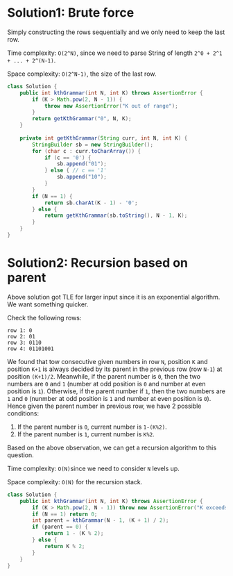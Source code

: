 # Solution1: Brute force

Simply constructing the rows sequentially and we only need to keep the last row. 

Time complexity: `O(2^N)`, since we need to parse String of length `2^0 + 2^1 + ... + 2^(N-1)`. 

Space complexity: `O(2^N-1)`, the size of the last row. 

```Java
class Solution {
    public int kthGrammar(int N, int K) throws AssertionError {
        if (K > Math.pow(2, N - 1)) {
            throw new AssertionError("K out of range");
        }
        return getKthGrammar("0", N, K);
    }
    
    private int getKthGrammar(String curr, int N, int K) {
        StringBuilder sb = new StringBuilder();
        for (char c : curr.toCharArray()) {
            if (c == '0') {
                sb.append("01");
            } else { // c == '1'
                sb.append("10");
            }
        }
        if (N == 1) {
            return sb.charAt(K - 1) - '0';
        } else {
            return getKthGrammar(sb.toString(), N - 1, K);
        }
    }
}
```

# Solution2: Recursion based on parent

Above solution got TLE for larger input since it is an exponential algorithm. We want something quicker. 

Check the following rows:

```
row 1: 0
row 2: 01
row 3: 0110
row 4: 01101001
```

We found that tow consecutive given numbers in row `N`, position `K` and position `K+1` is always decided by its parent in the previous row (row `N-1`) at position `(K+1)/2`. Meanwhile, if the parent number is `0`, then the two numbers are `0` and `1` (number at odd position is `0` and number at even position is `1`). Otherwise, if the parent number if `1`, then the two numbers are `1` and `0` (nunmber at odd position is `1` and number at even position is `0`). Hence given the parent number in previous row, we have 2 possible conditions:

1. If the parent number is `0`, current number is `1-(K%2)`.  
2. If the parent number is `1`, current number is `K%2`.   

Based on the above observation, we can get a recursion algorithm to this question.  

Time complexity: `O(N)`since we need to consider `N` levels up. 

Space complexity: `O(N)` for the recursion stack. 

```Java
class Solution {
    public int kthGrammar(int N, int K) throws AssertionError {
        if (K > Math.pow(2, N - 1)) throw new AssertionError("K exceeds the range");
        if (N == 1) return 0;
        int parent = kthGrammar(N - 1, (K + 1) / 2);
        if (parent == 0) {
            return 1 - (K % 2);
        } else {
            return K % 2;
        }
    }
}
```
